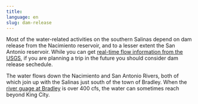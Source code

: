 ```yaml
---
title:
language: en
slug: dam-release
---
```


Most of the water-related activities on the southern Salinas depend on dam release from the Nacimiento reservoir, and to a lesser extent the San Antonio reservoir. While you can get [real-time flow information from the USGS](https://waterdata.usgs.gov/nwis/uv?site_no=11150500), if you are planning a trip in the future you should consider dam release sechedule.

The water flows down the Nacimiento and San Antonio Rivers, both of which join up with the Salinas just south of the town of Bradley. When the [river guage at Bradley](https://waterdata.usgs.gov/nwis/uv?site_no=11150500) is over 400 cfs, the water can sometimes reach beyond King City.

